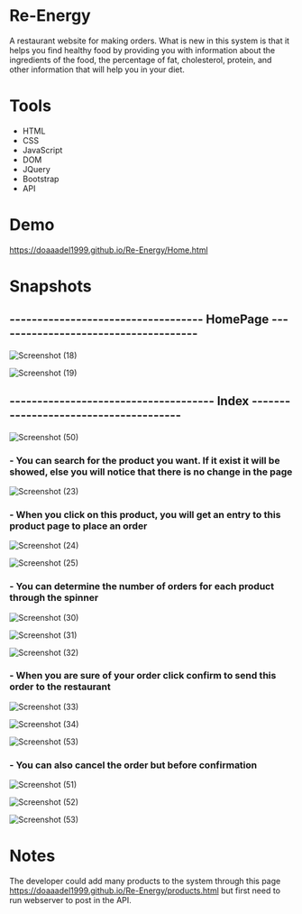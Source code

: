 # Re-Energy
A restaurant website for making orders. What is new in this system is that it helps you find healthy food by providing you with information about the ingredients of the food, the percentage of fat, cholesterol, protein, and other information that will help you in your diet.


# Tools
- HTML
- CSS
- JavaScript
- DOM
- JQuery
- Bootstrap
- API

# Demo
https://doaaadel1999.github.io/Re-Energy/Home.html

# Snapshots
## ----------------------------------- HomePage -------------------------------------

![Screenshot (18)](https://user-images.githubusercontent.com/48122971/206933245-df719fb1-c875-48e0-b068-e42e30ff0071.png)

![Screenshot (19)](https://user-images.githubusercontent.com/48122971/206933253-4fba62b8-a2f9-46e9-b1de-a58cea3b5d5f.png)
## ------------------------------------- Index --------------------------------------

![Screenshot (50)](https://user-images.githubusercontent.com/48122971/206933330-6f560c75-6cd0-4504-8d28-0c1cc0feeafa.png)

### - You can search for the product you want. If it exist it will be showed, else you will notice that there is no change in the page
![Screenshot (23)](https://user-images.githubusercontent.com/48122971/206933256-3b412af7-07b4-4ed0-b6de-beb8729a9d08.png)

### - When you click on this product, you will get an entry to this product page to place an order
![Screenshot (24)](https://user-images.githubusercontent.com/48122971/206933260-fd18074c-af15-4cdc-854b-84d5ceb68ea6.png)

![Screenshot (25)](https://user-images.githubusercontent.com/48122971/206933276-707b6cfc-9289-479b-aeda-dc7bfc204855.png)

### - You can determine the number of orders for each product through the spinner

![Screenshot (30)](https://user-images.githubusercontent.com/48122971/206933281-840cb9bc-4c94-4fc7-be07-ae07d644dd4a.png)

![Screenshot (31)](https://user-images.githubusercontent.com/48122971/206933284-440b77df-81a2-4e56-baa9-58b2a65e3de2.png)

![Screenshot (32)](https://user-images.githubusercontent.com/48122971/206933290-a6efbb08-084b-4abb-9103-3b7ff730c85b.png)

### - When you are sure of your order click confirm to send this order to the restaurant

![Screenshot (33)](https://user-images.githubusercontent.com/48122971/206933295-b15d30c7-a464-45bd-a072-680fa24588d5.png)

![Screenshot (34)](https://user-images.githubusercontent.com/48122971/206933299-b0139f0b-5533-4ea8-919d-d8bebb78fd69.png)

![Screenshot (53)](https://user-images.githubusercontent.com/48122971/206934355-ca768480-d093-49af-b8fc-85917ff87b58.png)

### - You can also cancel the order but before confirmation

![Screenshot (51)](https://user-images.githubusercontent.com/48122971/206934338-fafbf6cc-fbf8-4f68-a79c-1061d92fd7dc.png)

![Screenshot (52)](https://user-images.githubusercontent.com/48122971/206934346-0497e330-809a-4f70-89d2-47ec0f784c2a.png)

![Screenshot (53)](https://user-images.githubusercontent.com/48122971/206934355-ca768480-d093-49af-b8fc-85917ff87b58.png)

# Notes
The developer could add many products to the system through this page https://doaaadel1999.github.io/Re-Energy/products.html
but first need to run webserver to post in the API.

